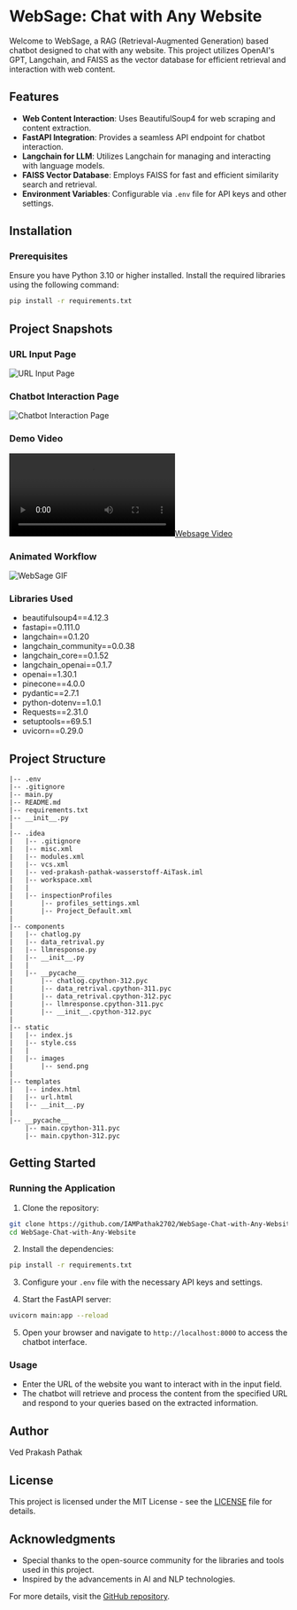 # WebSage: Chat with Any Website

Welcome to WebSage, a RAG (Retrieval-Augmented Generation) based chatbot designed to chat with any website. This project utilizes OpenAI's GPT, Langchain, and FAISS as the vector database for efficient retrieval and interaction with web content.

## Features

- **Web Content Interaction**: Uses BeautifulSoup4 for web scraping and content extraction.
- **FastAPI Integration**: Provides a seamless API endpoint for chatbot interaction.
- **Langchain for LLM**: Utilizes Langchain for managing and interacting with language models.
- **FAISS Vector Database**: Employs FAISS for fast and efficient similarity search and retrieval.
- **Environment Variables**: Configurable via `.env` file for API keys and other settings.

## Installation

### Prerequisites

Ensure you have Python 3.10 or higher installed. Install the required libraries using the following command:

```bash
pip install -r requirements.txt
```
## Project Snapshots

### URL Input Page
![URL Input Page](https://github.com/IAMPathak2702/WebSage-Chat-with-Any-Website/blob/main/snapshots/urlPage.png)

### Chatbot Interaction Page
![Chatbot Interaction Page](https://github.com/IAMPathak2702/WebSage-Chat-with-Any-Website/blob/main/snapshots/chatbotPage.png)

### Demo Video
[![Websage Video](https://github.com/IAMPathak2702/WebSage-Chat-with-Any-Website/blob/main/snapshots/Websage-Video.mp4)](https://github.com/IAMPathak2702/WebSage-Chat-with-Any-Website/blob/main/snapshots/Websage-Video.mp4)

### Animated Workflow
![WebSage GIF](https://github.com/IAMPathak2702/WebSage-Chat-with-Any-Website/blob/main/snapshots/WebSage.gif)

### Libraries Used

- beautifulsoup4==4.12.3
- fastapi==0.111.0
- langchain==0.1.20
- langchain_community==0.0.38
- langchain_core==0.1.52
- langchain_openai==0.1.7
- openai==1.30.1
- pinecone==4.0.0
- pydantic==2.7.1
- python-dotenv==1.0.1
- Requests==2.31.0
- setuptools==69.5.1
- uvicorn==0.29.0

## Project Structure

```plaintext
|-- .env
|-- .gitignore
|-- main.py
|-- README.md
|-- requirements.txt
|-- __init__.py
|
|-- .idea
|   |-- .gitignore
|   |-- misc.xml
|   |-- modules.xml
|   |-- vcs.xml
|   |-- ved-prakash-pathak-wasserstoff-AiTask.iml
|   |-- workspace.xml
|   |
|   |-- inspectionProfiles
|       |-- profiles_settings.xml
|       |-- Project_Default.xml
|
|-- components
|   |-- chatlog.py
|   |-- data_retrival.py
|   |-- llmresponse.py
|   |-- __init__.py
|   |
|   |-- __pycache__
|       |-- chatlog.cpython-312.pyc
|       |-- data_retrival.cpython-311.pyc
|       |-- data_retrival.cpython-312.pyc
|       |-- llmresponse.cpython-311.pyc
|       |-- __init__.cpython-312.pyc
|
|-- static
|   |-- index.js
|   |-- style.css
|   |
|   |-- images
|       |-- send.png
|
|-- templates
|   |-- index.html
|   |-- url.html
|   |-- __init__.py
|
|-- __pycache__
    |-- main.cpython-311.pyc
    |-- main.cpython-312.pyc
```

## Getting Started

### Running the Application

1. Clone the repository:

```bash
git clone https://github.com/IAMPathak2702/WebSage-Chat-with-Any-Website.git
cd WebSage-Chat-with-Any-Website
```

2. Install the dependencies:

```bash
pip install -r requirements.txt
```

3. Configure your `.env` file with the necessary API keys and settings.

4. Start the FastAPI server:

```bash
uvicorn main:app --reload
```

5. Open your browser and navigate to `http://localhost:8000` to access the chatbot interface.

### Usage

- Enter the URL of the website you want to interact with in the input field.
- The chatbot will retrieve and process the content from the specified URL and respond to your queries based on the extracted information.

## Author

Ved Prakash Pathak

## License

This project is licensed under the MIT License - see the [LICENSE](LICENSE) file for details.

## Acknowledgments

- Special thanks to the open-source community for the libraries and tools used in this project.
- Inspired by the advancements in AI and NLP technologies.

For more details, visit the [GitHub repository](https://github.com/IAMPathak2702/WebSage-Chat-with-Any-Website).

